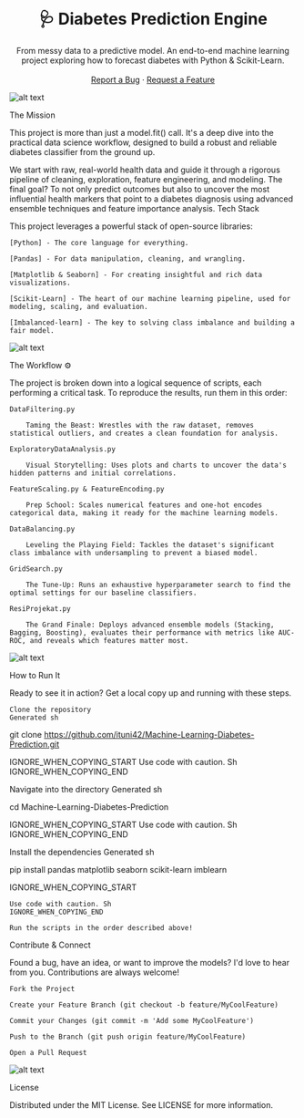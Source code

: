 <br/>
<p align="center">
<h1 align="center">🩺 Diabetes Prediction Engine</h1>
<p align="center">
From messy data to a predictive model. An end-to-end machine learning project exploring how to forecast diabetes with Python & Scikit-Learn.
<br />
<br />
<a href="https://github.com/ituni42/Machine-Learning-Diabetes-Prediction/issues">Report a Bug</a>
·
<a href="https://github.com/ituni42/Machine-Learning-Diabetes-Prediction/issues">Request a Feature</a>
</p>
</p>

![alt text](https://raw.githubusercontent.com/andreasbm/readme/master/assets/lines/aqua.png)

The Mission

This project is more than just a model.fit() call. It's a deep dive into the practical data science workflow, designed to build a robust and reliable diabetes classifier from the ground up.

We start with raw, real-world health data and guide it through a rigorous pipeline of cleaning, exploration, feature engineering, and modeling. The final goal? To not only predict outcomes but also to uncover the most influential health markers that point to a diabetes diagnosis using advanced ensemble techniques and feature importance analysis.
Tech Stack

This project leverages a powerful stack of open-source libraries:

    [Python] - The core language for everything.

    [Pandas] - For data manipulation, cleaning, and wrangling.

    [Matplotlib & Seaborn] - For creating insightful and rich data visualizations.

    [Scikit-Learn] - The heart of our machine learning pipeline, used for modeling, scaling, and evaluation.

    [Imbalanced-learn] - The key to solving class imbalance and building a fair model.

![alt text](https://raw.githubusercontent.com/andreasbm/readme/master/assets/lines/aqua.png)

The Workflow ⚙️

The project is broken down into a logical sequence of scripts, each performing a critical task. To reproduce the results, run them in this order:

    DataFiltering.py

        Taming the Beast: Wrestles with the raw dataset, removes statistical outliers, and creates a clean foundation for analysis.

    ExploratoryDataAnalysis.py

        Visual Storytelling: Uses plots and charts to uncover the data's hidden patterns and initial correlations.

    FeatureScaling.py & FeatureEncoding.py

        Prep School: Scales numerical features and one-hot encodes categorical data, making it ready for the machine learning models.

    DataBalancing.py

        Leveling the Playing Field: Tackles the dataset's significant class imbalance with undersampling to prevent a biased model.

    GridSearch.py

        The Tune-Up: Runs an exhaustive hyperparameter search to find the optimal settings for our baseline classifiers.

    ResiProjekat.py

        The Grand Finale: Deploys advanced ensemble models (Stacking, Bagging, Boosting), evaluates their performance with metrics like AUC-ROC, and reveals which features matter most.

![alt text](https://raw.githubusercontent.com/andreasbm/readme/master/assets/lines/aqua.png)

How to Run It

Ready to see it in action? Get a local copy up and running with these steps.

    Clone the repository
    Generated sh

      
git clone https://github.com/ituni42/Machine-Learning-Diabetes-Prediction.git

    

IGNORE_WHEN_COPYING_START
Use code with caution. Sh
IGNORE_WHEN_COPYING_END

Navigate into the directory
Generated sh

      
cd Machine-Learning-Diabetes-Prediction

    

IGNORE_WHEN_COPYING_START
Use code with caution. Sh
IGNORE_WHEN_COPYING_END

Install the dependencies
Generated sh

      
pip install pandas matplotlib seaborn scikit-learn imblearn

    

IGNORE_WHEN_COPYING_START

    Use code with caution. Sh
    IGNORE_WHEN_COPYING_END

    Run the scripts in the order described above!

Contribute & Connect

Found a bug, have an idea, or want to improve the models? I'd love to hear from you. Contributions are always welcome!

    Fork the Project

    Create your Feature Branch (git checkout -b feature/MyCoolFeature)

    Commit your Changes (git commit -m 'Add some MyCoolFeature')

    Push to the Branch (git push origin feature/MyCoolFeature)

    Open a Pull Request

![alt text](https://raw.githubusercontent.com/andreasbm/readme/master/assets/lines/aqua.png)

License

Distributed under the MIT License. See LICENSE for more information.
